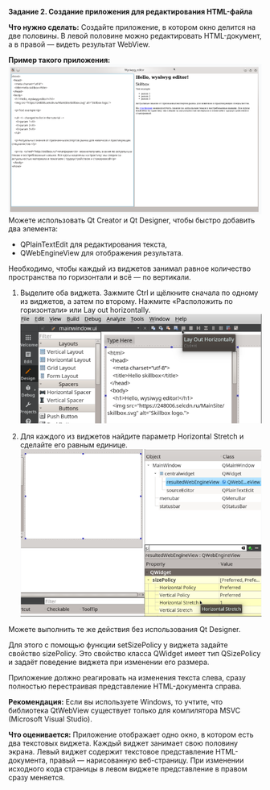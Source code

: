 **Задание 2. Создание приложения для редактирования HTML-файла**
   
**Что нужно сделать:**
Создайте приложение, в котором окно делится на две половины. В левой половине можно редактировать HTML-документ, а в правой — видеть результат WebView.

**Пример такого приложения:**
![pic1.png](pic1.png)
Можете использовать Qt Creator и Qt Designer, чтобы быстро добавить два элемента:

- QPlainTextEdit для редактирования текста,
- QWebEngineView для отображения результата.

Необходимо, чтобы каждый из виджетов занимал равное количество пространства по горизонтали и всё — по вертикали.

1. Выделите оба виджета. Зажмите Ctrl и щёлкните сначала по одному из виджетов, а затем по второму. Нажмите «Расположить по горизонтали» или Lay out horizontally.
![pic2.png](pic2.png)

3. Для каждого из виджетов найдите параметр Horizontal Stretch и сделайте его равным единице.
![pic3.png](pic3.png)

Можете выполнить те же действия без использования Qt Designer.

Для этого с помощью функции setSizePolicy у виджета задайте свойство sizePolicy. Это свойство класса QWidget имеет тип QSizePolicy и задаёт поведение виджета при изменении его размера.

Приложение должно реагировать на изменения текста слева, сразу полностью перестраивая представление HTML-документа справа.

**Рекомендация:**
Если вы используете Windows, то учтите, что библиотека QtWebView существует только для компилятора MSVC (Microsoft Visual Studio).

**Что оценивается:**
Приложение отображает одно окно, в котором есть два текстовых виджета.
Каждый виджет занимает свою половину экрана.
Левый виджет содержит текстовое представление HTML-документа, правый — нарисованную веб-страницу.
При изменении исходного кода страницы в левом виджете представление в правом сразу меняется.